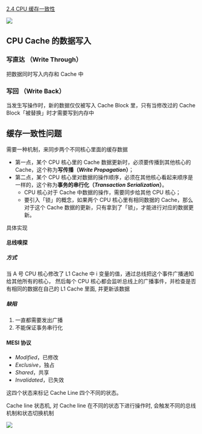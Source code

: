 
[2.4 CPU 缓存一致性](https://www.xiaolincoding.com/os/1_hardware/cpu_mesi.html)

![](https://cdn.xiaolincoding.com/gh/xiaolincoder/ImageHost3@main/%E6%93%8D%E4%BD%9C%E7%B3%BB%E7%BB%9F/CPU%E7%BC%93%E5%AD%98%E4%B8%80%E8%87%B4%E6%80%A7/%E7%BC%93%E5%AD%98%E4%B8%80%E8%87%B4%E6%80%A7%E6%8F%90%E7%BA%B2.png)

## CPU Cache 的数据写入

### 写直达 （Write Through）

把数据同时写入内存和 Cache 中

### 写回 （Write Back）

当发生写操作时，新的数据仅仅被写入 Cache Block 里，只有当修改过的 Cache Block「被替换」时才需要写到内存中

## 缓存一致性问题

需要一种机制，来同步两个不同核心里面的缓存数据

- 第一点，某个 CPU 核心里的 Cache 数据更新时，必须要传播到其他核心的 Cache，这个称为**写传播（_Write Propagation_）**；
- 第二点，某个 CPU 核心里对数据的操作顺序，必须在其他核心看起来顺序是一样的，这个称为**事务的串行化（_Transaction Serialization_）**。
	- CPU 核心对于 Cache 中数据的操作，需要同步给其他 CPU 核心；
	- 要引入「锁」的概念，如果两个 CPU 核心里有相同数据的 Cache，那么对于这个 Cache 数据的更新，只有拿到了「锁」，才能进行对应的数据更新。

具体实现

#### 总线嗅探

##### 方式

当 A 号 CPU 核心修改了 L1 Cache 中 i 变量的值，通过总线把这个事件广播通知给其他所有的核心，
然后每个 CPU 核心都会监听总线上的广播事件，并检查是否有相同的数据在自己的 L1 Cache 里面, 并更新该数据

##### 缺陷

1. 一直都需要发出广播
2. 不能保证事务串行化

#### MESI 协议


- _Modified_，已修改
- _Exclusive_，独占
- _Shared_，共享
- _Invalidated_，已失效

这四个状态来标记 Cache Line 四个不同的状态。

Cache line 状态机, 对 Cache line 在不同的状态下进行操作时,
会触发不同的总线机制和状态切换机制

![](https://cdn.xiaolincoding.com/gh/xiaolincoder/ImageHost3@main/%E6%93%8D%E4%BD%9C%E7%B3%BB%E7%BB%9F/CPU%E7%BC%93%E5%AD%98%E4%B8%80%E8%87%B4%E6%80%A7/MESI%E5%8D%8F%E8%AE%AE.png)

